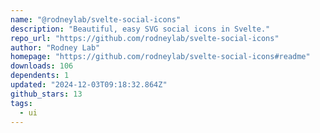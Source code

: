 ```yaml
---
name: "@rodneylab/svelte-social-icons"
description: "Beautiful, easy SVG social icons in Svelte."
repo_url: "https://github.com/rodneylab/svelte-social-icons"
author: "Rodney Lab"
homepage: "https://github.com/rodneylab/svelte-social-icons#readme"
downloads: 106
dependents: 1
updated: "2024-12-03T09:18:32.864Z"
github_stars: 13
tags: 
  - ui
---
```

